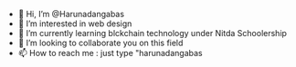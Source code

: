 - 👋 Hi, I’m @Harunadangabas
- 👀 I’m interested in web design
- 🌱 I’m currently learning  blckchain technology under Nitda Schoolership
- 💞️ I’m looking to collaborate you on this field
- 📫 How to reach me : just type "harunadangabas

<!---
Harunadangabas/Harunadangabas is a ✨ special ✨ repository because its `README.md` (this file) appears on your GitHub profile.
You can click the Preview link to take a look at your changes.
--->
